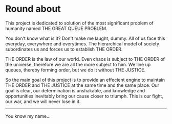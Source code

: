 # Round about

This project is dedicated to solution of the most significant problem of humanity named THE GREAT QUEUE PROBLEM.

You don't know what is it? Don't make me laught, dummy. 
All of us face this everyday, everywhere and everytimes.
The hierarchical model of society subordinates us and forces us to establish THE ORDER.

THE ORDER is the law of our world. Even chaos is subject to THE ORDER of the universe, therefore we are all the more subject to him.
We line up queues, thereby forming order, but we do it without THE JUSTICE.

So the main goal of this project is to provide an effecient engine to maintain THE ORDER and THE JUSTICE at the same time and the same place.
Our goal is clear, our determination is unshakable, and knowledge and opportunities inevitably bring our cause closer to triumph.
This is our fight, our war, and we will never lose in it.

---

You know my name...
